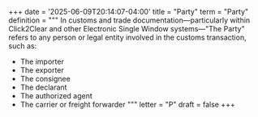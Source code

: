 +++
date = '2025-06-09T20:14:07-04:00'
title = "Party"
term = "Party"
definition = """
In customs and trade documentation—particularly within Click2Clear and other Electronic Single Window systems—"The Party" refers to any person or legal entity involved in the customs transaction, such as:

- The importer
- The exporter
- The consignee
- The declarant
- The authorized agent
- The carrier or freight forwarder
"""
letter = "P"
draft = false
+++


